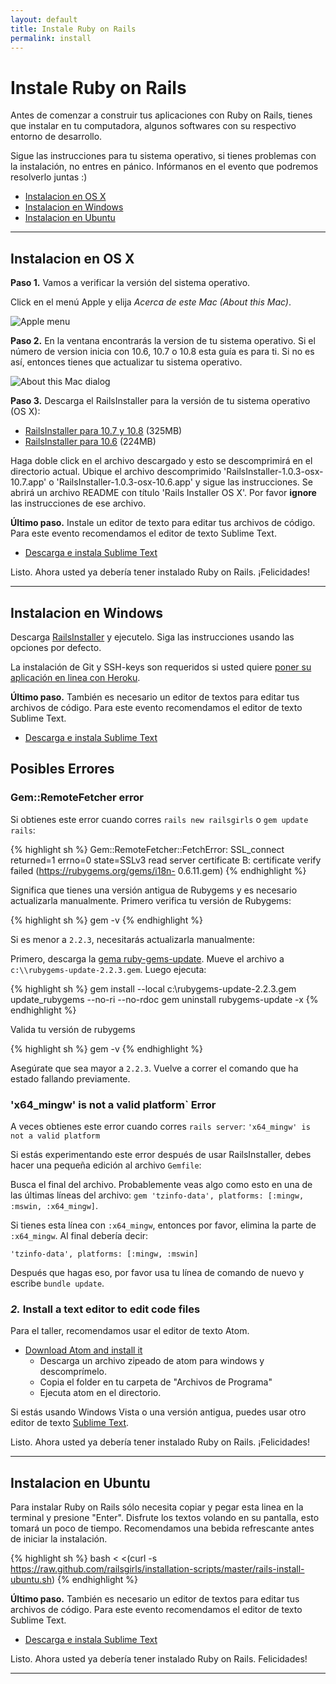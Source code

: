 ```yaml
---
layout: default
title: Instale Ruby on Rails
permalink: install
---
```


# Instale Ruby on Rails

Antes de comenzar a construir tus aplicaciones con Ruby on Rails, tienes que instalar en tu computadora, algunos softwares con su respectivo entorno de desarrollo.

Sigue las instrucciones para tu sistema operativo, si tienes problemas con la instalación, no entres en pánico. Infórmanos en el evento que podremos resolverlo juntas :)

* [Instalacion en OS X](#instalacion_en_os_x)
* [Instalacion en Windows](#instalacion_en_windows)
* [Instalacion en Ubuntu](#instalacion_en_ubuntu)

<hr />

## Instalacion en OS X

**Paso 1.** Vamos a verificar la versión del sistema operativo.

Click en el menú Apple y elija *Acerca de este Mac (About this Mac)*.

![Apple menu](/images/1.png "Apple menu")

**Paso 2.** En la ventana encontrarás la version de tu sistema operativo. Si el número de version inicia con 10.6, 10.7 o 10.8 esta guía es para ti. Si no es así, entonces tienes que actualizar tu sistema operativo.

![About this Mac dialog](/images/2.png "About this Mac dialog")

**Paso 3.** Descarga el RailsInstaller para la versión de tu sistema operativo (OS X):

* [RailsInstaller para 10.7 y 10.8](http://railsinstaller.s3.amazonaws.com/RailsInstaller-1.0.4-osx-10.7.app.tgz) <span class="muted">(325MB)</span>
* [RailsInstaller para 10.6](http://railsinstaller.s3.amazonaws.com/RailsInstaller-1.0.4-osx-10.6.app.tgz) <span class="muted">(224MB)</span>

Haga doble click en el archivo descargado y esto se descomprimirá en el directorio actual. Ubique el archivo descomprimido 'RailsInstaller-1.0.3-osx-10.7.app' o 'RailsInstaller-1.0.3-osx-10.6.app' y sigue las instrucciones. Se abrirá un archivo README con título 'Rails Installer OS X'. Por favor **ignore** las instrucciones de ese archivo.

**Último paso.** Instale un editor de texto para editar tus archivos de código. Para este evento recomendamos el editor de texto Sublime Text.

* [Descarga e instala Sublime Text](http://www.sublimetext.com/2)

Listo. Ahora usted ya debería tener instalado Ruby on Rails. ¡Felicidades!

<hr />

## Instalacion en Windows

Descarga [RailsInstaller](http://rubyforge.org/frs/download.php/76855/railsinstaller-2.2.0.exe) y ejecutelo. Siga las instrucciones usando las opciones por defecto.

La instalación de Git y SSH-keys son requeridos si usted quiere [poner su aplicación en linea con Heroku](/heroku).

**Último paso.** También es necesario un editor de textos para editar tus archivos de código. Para este evento recomendamos el editor de texto Sublime Text.

* [Descarga e instala Sublime Text](http://www.sublimetext.com/2)

## Posibles Errores

### Gem::RemoteFetcher error

Si obtienes este error cuando corres `rails new railsgirls` o `gem update rails`:

{% highlight sh %}
Gem::RemoteFetcher::FetchError: SSL_connect returned=1 errno=0 state=SSLv3 read
server certificate B: certificate verify failed (https://rubygems.org/gems/i18n-
0.6.11.gem)
{% endhighlight %}

Significa que tienes una versión antigua de Rubygems y es necesario actualizarla manualmente. Primero verifica tu versión de Rubygems:

{% highlight sh %}
gem -v
{% endhighlight %}

Si es menor a `2.2.3`, necesitarás actualizarla manualmente:

Primero, descarga la [gema ruby-gems-update](https://github.com/rubygems/rubygems/releases/download/v2.2.3/rubygems-update-2.2.3.gem). Mueve el archivo a `c:\\rubygems-update-2.2.3.gem`. Luego ejecuta:

{% highlight sh %}
gem install --local c:\\rubygems-update-2.2.3.gem
update_rubygems --no-ri --no-rdoc
gem uninstall rubygems-update -x
{% endhighlight %}

Valida tu versión de rubygems

{% highlight sh %}
gem -v
{% endhighlight %}

Asegúrate que sea mayor a `2.2.3`. Vuelve a correr el comando que ha estado fallando previamente.


### 'x64_mingw' is not a valid platform` Error

A veces obtienes este error cuando corres `rails server`:
`'x64_mingw' is not a valid platform` 

Si estás experimentando este error después de usar RailsInstaller, debes hacer una pequeña edición al archivo `Gemfile`:

Busca el final del archivo. Probablemente veas algo como esto en una de las últimas líneas del archivo:
`gem 'tzinfo-data', platforms: [:mingw, :mswin, :x64_mingw]`. 

Si tienes esta línea con `:x64_mingw`, entonces por favor, elimina la parte de `:x64_mingw`. Al final debería decir:

`'tzinfo-data', platforms: [:mingw, :mswin]`

Después que hagas eso, por favor usa tu línea de comando de nuevo y escribe `bundle update`.

### *2.* Install a text editor to edit code files

Para el taller, recomendamos usar el editor de texto Atom.

* [Download Atom and install it](https://github.com/atom/atom/releases/latest)
  * Descarga un archivo zipeado de atom para windows y descomprímelo.
  * Copia el folder en tu carpeta de "Archivos de Programa"
  * Ejecuta atom en el directorio.

Si estás usando Windows Vista o una versión antigua, puedes usar otro editor de texto [Sublime Text](http://www.sublimetext.com/2).


Listo. Ahora usted ya debería tener instalado Ruby on Rails. ¡Felicidades!

<hr />

## Instalacion en Ubuntu

Para instalar Ruby on Rails sólo necesita copiar y pegar esta linea en la terminal y presione "Enter". Disfrute los textos volando en su pantalla, esto tomará un poco de tiempo. Recomendamos una bebida refrescante antes de iniciar la instalación.

{% highlight sh %}
bash < <(curl -s https://raw.github.com/railsgirls/installation-scripts/master/rails-install-ubuntu.sh)
{% endhighlight %}

**Último paso.** También es necesario un editor de textos para editar tus archivos de código. Para este evento recomendamos el editor de texto Sublime Text.

* [Descarga e instala Sublime Text](http://www.sublimetext.com/2)

Listo. Ahora usted ya debería tener instalado Ruby on Rails. Felicidades!

<hr />
